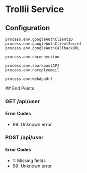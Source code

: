 # Trollii Service

## Configuration

```
process.env.googleAuthClientID
process.env.googleAuthClientSecret
process.env.googleAuthCallbackURL

process.env.dbconnection

process.env.sparkpostAPI
process.env.noreplyemail

process.env.webAppUrl
```

## End Points

### GET /api/user

#### Error Codes

 - 99: Unknown error


### POST /api/user

#### Error Codes

 - 1: Missing fields
 - 99: Unknown error